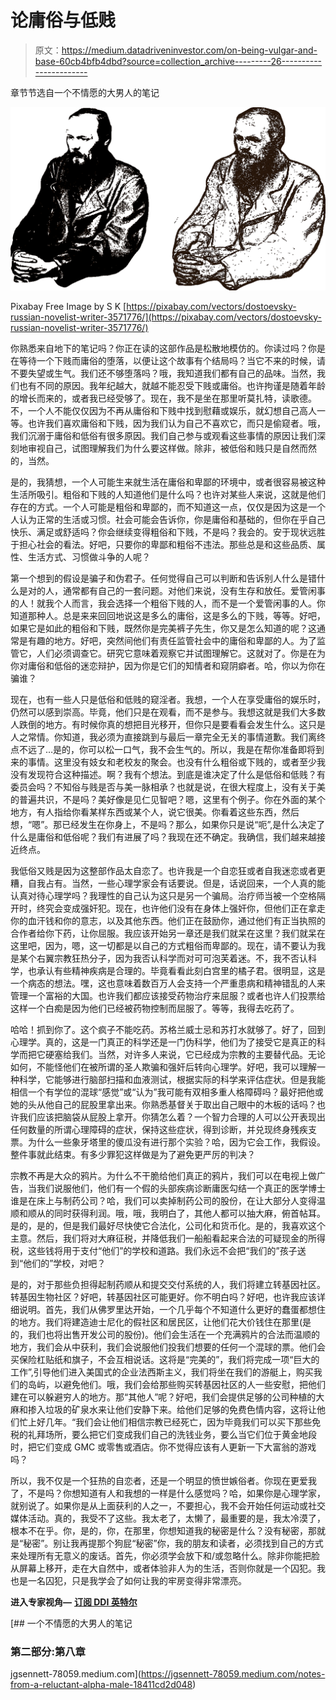 # 论庸俗与低贱

> 原文：<https://medium.datadriveninvestor.com/on-being-vulgar-and-base-60cb4bfb4dbd?source=collection_archive---------26----------------------->

章节节选自一个不情愿的大男人的笔记

![](img/963af185e41658897a50b0584bfb256e.png)

Pixabay Free Image by S K [https://pixabay.com/vectors/dostoevsky-russian-novelist-writer-3571776/](https://pixabay.com/vectors/dostoevsky-russian-novelist-writer-3571776/)

你熟悉来自地下的笔记吗？你正在读的这部作品是松散地模仿的。你读过吗？你是在等待一个下贱而庸俗的堕落，以便让这个故事有个结局吗？当它不来的时候，请不要失望或生气。我们还不够堕落吗？哦，我知道我们都有自己的品味。当然，我们也有不同的原因。我年纪越大，就越不能忍受下贱或庸俗。也许拘谨是随着年龄的增长而来的，或者我已经受够了。现在，我不是坐在那里听莫扎特，读歌德。不，一个人不能仅仅因为不再从庸俗和下贱中找到慰藉或娱乐，就幻想自己高人一等。也许我们喜欢庸俗和下贱，因为我们认为自己不喜欢它，而只是偷窥者。哦，我们沉溺于庸俗和低俗有很多原因。我们自己参与或观看这些事情的原因让我们深刻地审视自己，试图理解我们为什么要这样做。除非，被低俗和贱只是自然而然的，当然。

是的，我猜想，一个人可能生来就生活在庸俗和卑鄙的环境中，或者很容易被这种生活所吸引。粗俗和下贱的人知道他们是什么吗？也许对某些人来说，这就是他们存在的方式。一个人可能是粗俗和卑鄙的，而不知道这一点，仅仅是因为这是一个人认为正常的生活或习惯。社会可能会告诉你，你是庸俗和基础的，但你在乎自己快乐、满足或舒适吗？你会继续变得粗俗和下贱，不是吗？我会的。安于现状远胜于担心社会的看法。好吧，只要你的卑鄙和粗俗不违法。那些总是和这些品质、属性、生活方式、习惯做斗争的人呢？

第一个想到的假设是骗子和伪君子。任何觉得自己可以判断和告诉别人什么是错什么是对的人，通常都有自己的一套问题。对他们来说，没有生存和放任。爱管闲事的人！就我个人而言，我会选择一个粗俗下贱的人，而不是一个爱管闲事的人。你知道那种人。总是来来回回地说这是多么的庸俗，这是多么的下贱，等等。好吧，如果它是如此的粗俗和下贱，既然你是完美裤子先生，你又是怎么知道的呢？这通常是有趣的地方。好吧，突然间他们有责任监管社会中的庸俗和卑鄙的人。为了监管它，人们必须调查它。研究它意味着观察它并试图理解它。这就对了。你是在为你对庸俗和低俗的迷恋辩护，因为你是它们的知情者和窥阴癖者。哈，你以为你在骗谁？

现在，也有一些人只是低俗和低贱的窥淫者。我想，一个人在享受庸俗的娱乐时，仍然可以感到崇高。毕竟，他们只是在观看，而不是参与。我想这就是我们大多数人跌倒的地方。有时候你真的想把目光移开，但你只是要看看会发生什么。这只是人之常情。你知道，我必须为直接跳到与最后一章完全无关的事情道歉。我们离终点不远了…是的，你可以松一口气，我不会生气的。所以，我是在帮你准备即将到来的事情。这里没有妓女和老校友的聚会。也没有什么粗俗或下贱的，或者至少我没有发现符合这种描述。啊？我有个想法。到底是谁决定了什么是低俗和低贱？有委员会吗？不知俗与贱是否与美一脉相承？也就是说，在很大程度上，没有关于美的普遍共识，不是吗？美好像是见仁见智吧？嗯，这里有个例子。你在外面的某个地方，有人指给你看某样东西或某个人，说它很美。你看着这些东西，然后想，“嗯”。那已经发生在你身上，不是吗？那么，如果你只是说“呃”,是什么决定了什么是庸俗和低俗呢？我们有进展了吗？我现在还不确定。我确信，我们越来越接近终点。

我低俗又贱是因为这整部作品太自恋了。也许我是一个自恋狂或者自我迷恋或者更糟，自我占有。当然，一些心理学家会有话要说。但是，话说回来，一个人真的能认真对待心理学吗？我理性的自己认为这只是另一个骗局。治疗师当被一个空格隔开时，终究会变成强奸犯。现在，也许他们没有在身体上强奸你，但他们正在拿走你的血汗钱和你的意志，以及其他东西。他们正在鼓励你，通过他们有正当执照的合作者给你下药，让你屈服。我应该开始另一章还是我们就呆在这里？我们就呆在这里吧，因为，嗯，这一切都是以自己的方式粗俗而卑鄙的。现在，请不要认为我是某个右翼宗教狂热分子，因为我否认科学而对可可泡芙着迷。不，我不否认科学，也承认有些精神疾病是合理的。毕竟看看此刻白宫里的橘子君。很明显，这是一个病态的想法。嘿，这也意味着数百万人会支持一个严重患病和精神错乱的人来管理一个富裕的大国。也许我们都应该接受药物治疗来屈服？或者也许人们投票给这样一个白痴是因为他们已经被药物控制而屈服了。等等，我得去吃药了。

哈哈！抓到你了。这个疯子不能吃药。苏格兰威士忌和苏打水就够了。好了，回到心理学。真的，这是一门真正的科学还是一门伪科学，他们为了接受它是真正的科学而把它硬塞给我们。当然，对许多人来说，它已经成为宗教的主要替代品。无论如何，不能怪他们在被所谓的圣人欺骗和强奸后转向心理学。好吧，我可以理解一种科学，它能够进行脑部扫描和血液测试，根据实际的科学来评估症状。但是我能相信一个有学位的混球“感觉”或“认为”我可能有双相多重人格障碍吗？最好把他或她的头从他自己的屁股里拿出来。你熟悉基督关于取出自己眼中的木板的话吗？也许我们应该把脑袋从屁股上拿开。你猜怎么着？一个智力合理的人可以公开表现出任何数量的所谓心理障碍的症状，保持这些症状，得到诊断，并兑现终身残疾支票。为什么一些象牙塔里的傻瓜没有进行那个实验？哈，因为它会工作，我假设。整件事就此结束。有多少罪犯这样做是为了避免更严厉的判决？

宗教不再是大众的鸦片。为什么不干脆给他们真正的鸦片，我们可以在电视上做广告，当我们说服他们，他们有一个假的头部疾病诊断庸医勾结一个真正的医学博士谁是在床上与制药公司？哈，我们可以卖掉制药公司的股份，在让大部分人变得温顺和顺从的同时获得利润。哦，哦，我明白了，其他人都可以抽大麻，俯首帖耳。是的，是的，但是我们最好尽快使它合法化，公司化和货币化。是的，我喜欢这个主意。然后，我们将对大麻征税，并降低我们一船船看起来合法的可疑现金的所得税，这些钱将用于支付“他们”的学校和道路。我们永远不会把“我们的”孩子送到“他们的”学校，对吧？

是的，对于那些负担得起制药顺从和提交交付系统的人，我们将建立转基因社区。转基因生物社区？好吧，转基因社区可能更好。你不明白吗？好吧，也许我应该详细说明。首先，我们从佛罗里达开始，一个几乎每个不知道什么更好的蠢蛋都想住的地方。我们将建造迪士尼化的假社区和居民区，让他们花大价钱住在那里(是的，我们也将出售开发公司的股份)。他们会生活在一个充满鸦片的合法而温顺的地方，我们会从中获利，我们会说服他们投我们想要的任何一个混球的票。他们会买保险杠贴纸和旗子，不会互相说话。这将是“完美的”，我们将完成一项“巨大的工作”,引导他们进入美国式的企业法西斯主义，我们将坐在我们的游艇上，购买我们的岛屿，以避免他们。哦，我们会给那些购买转基因社区的人一些安慰，把他们建在可以躲避穷人的地方。那“其他人”呢？好吧，我们会提供足够的公司种植的大麻和掺入垃圾的矿泉水来让他们安静下来。给他们足够的免费色情内容，这将让他们忙上好几年。“我们会让他们相信宗教已经死亡，因为毕竟我们可以买下那些免税的礼拜场所，要么把它们变成我们自己的洗钱业务，要么当它们位于黄金地段时，把它们变成 GMC 或零售或酒店。你不觉得应该有人更新一下大富翁的游戏吗？

所以，我不仅是一个狂热的自恋者，还是一个明显的愤世嫉俗者。你现在更爱我了，不是吗？你想知道有人和我想的一样是什么感觉吗？哈，如果你是心理学家，就别说了。如果你是从上面获利的人之一，不要担心，我不会开始任何运动或社交媒体活动。真的，我受不了这些。我太老了，太懒了，最重要的是，我太冷漠了，根本不在乎。你，是的，你，在那里，你想知道我的秘密是什么？没有秘密，那就是“秘密”。别让我再提那个狗屁“秘密”你，我的朋友和读者，必须找到自己的方式来处理所有无意义的废话。首先，你必须学会放下和/或忽略什么。除非你能把脸从屏幕上移开，走在大自然中，或者体验非人为的生活，否则你就是一个囚犯。我也是一名囚犯，只是我学会了如何让我的牢房变得非常漂亮。

**进入专家视角—** [**订阅 DDI 英特尔**](https://datadriveninvestor.com/ddi-intel)

[](https://jgsennett-78059.medium.com/notes-from-a-reluctant-alpha-male-18411cd2d048) [## 一个不情愿的大男人的笔记

### 第二部分:第八章

jgsennett-78059.medium.com](https://jgsennett-78059.medium.com/notes-from-a-reluctant-alpha-male-18411cd2d048)